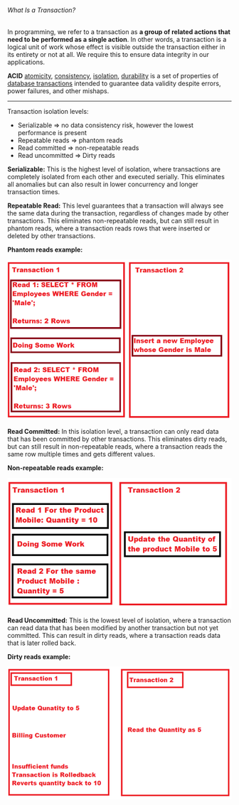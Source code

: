 ###### What Is a Transaction?

In programming, we refer to a transaction as **a group of related actions that need to be performed as a single action**. In other words, a transaction is a logical unit of work whose effect is visible outside the transaction either in its entirety or not at all. We require this to ensure data integrity in our applications.

**ACID** [atomicity](https://en.wikipedia.org/wiki/Atomicity_(database_systems)), [consistency](https://en.wikipedia.org/wiki/Consistency_(database_systems)), [isolation](https://en.wikipedia.org/wiki/Isolation_(database_systems)), [durability](https://en.wikipedia.org/wiki/Durability_(database_systems)) is a set of properties of [database transactions](https://en.wikipedia.org/wiki/Database_transaction "Database transaction") intended to guarantee data validity despite errors, power failures, and other mishaps.

---



Transaction isolation levels:

- Serializable => no data consistency risk, however the lowest performance is present
- Repeatable reads => phantom reads
- Read committed => non-repeatable reads
- Read uncommitted => Dirty reads

**Serializable:** This is the highest level of isolation, where transactions are completely
isolated from each other and executed serially. This eliminates all anomalies
but can also result in lower concurrency and longer transaction times.

**Repeatable Read:** This level guarantees that a transaction will always see the same
data during the transaction, regardless of changes made by other transactions.
This eliminates non-repeatable reads, but can still result in phantom reads,
where a transaction reads rows that were inserted or deleted by other transactions.

**Phantom reads example:**

![phantomreads.png](assets/phantom-reads.png?t=1682600245858)

**Read Committed:** In this isolation level, a transaction can only read data that has been
committed by other transactions. This eliminates dirty reads, but can still result
in non-repeatable reads, where a transaction reads the same row multiple times and gets different values.

**Non-repeatable reads example:**

![non-repeatable-reads.png](assets/non-repeatable-reads.png)

**Read Uncommitted:** This is the lowest level of isolation, where a transaction can
read data that has been modified by another transaction but not yet committed.
This can result in dirty reads, where a transaction reads data that is later rolled back.

**Dirty reads example:**

![dirty-reads.png](assets/dirty-reads.png)
